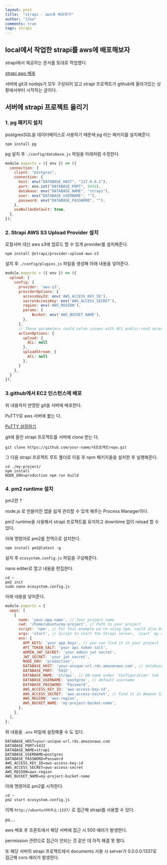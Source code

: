 ```yaml
---
layout: post
title:  "strapi - aws에 배포하기"
author: "JJoo"
comments: true
tags: strapi
---
```



## local에서 작업한 strapi를 aws에 배포해보자

strapi에서 제공하는 문서를 토대로 작업했다. 

[strapi aws 배포](https://docs.strapi.io/developer-docs/latest/setup-deployment-guides/deployment/hosting-guides/amazon-aws.html)

서버에 git과 nodejs가 모두 구성되어 있고 strapi 프로젝트가 github에 올라가있는 상황에서부터 시작하는 글이다. 

## 서버에 strapi 프로젝트 올리기 

### 1. pg 패키지 설치 

postgresSQL을 데이터베이스로 사용하기 때문에 pg 라는 패키지를 설치해준다. 

``` npm install pg ```

pg 설치 후 ``` ./config/database.js ``` 파일을 아래처럼 수정한다. 

```javascript 
module.exports = ({ env }) => ({
  connection: {
    client: "postgres",
    connection: {
      host: env("DATABASE_HOST", "127.0.0.1"),
      port: env.int("DATABASE_PORT", 5432),
      database: env("DATABASE_NAME", "strapi"),
      user: env("DATABASE_USERNAME", ""),
      password: env("DATABASE_PASSWORD", ""),
    },
    useNullAsDefault: true,
  },
});
```

### 2. Strapi AWS S3 Upload Provider 설치 

로컬서버 대신 aws s3에 업로드 할 수 있게 provider를 설치해준다. 

``` npm install @strapi/provider-upload-aws-s3 ```

설치 후 ``` ./config/plugins.js ``` 파일을 생성해 아래 내용을 넣어준다. 

```javascript 
module.exports = ({ env }) => ({
  upload: {
    config: {
      provider: 'aws-s3',
      providerOptions: {
        accessKeyId: env('AWS_ACCESS_KEY_ID'),
        secretAccessKey: env('AWS_ACCESS_SECRET'),
        region: env('AWS_REGION'),
        params: {
            Bucket: env('AWS_BUCKET_NAME'),
        },
      },
      // These parameters could solve issues with ACL public-read access — see [this issue](https://github.com/strapi/strapi/issues/5868) for details
      actionOptions: {
        upload: {
          ACL: null
        },
        uploadStream: {
          ACL: null
        },
      }
    },
  }
});
```

### 3.github에서 EC2 인스턴스에 배포

위 내용까지 반영된 git을 서버에 배포한다.

PuTTY로 aws 서버에 붙는 다. 

[PuTTY 설정하기](https://jjoostudy.github.io/2022-10-13/PuTTY-%EC%84%A4%EC%A0%95%ED%95%98%EA%B8%B0)

git에 올린 strapi 프로젝트를 서버에 clone 받는 다.

``` git clone https://github.com/your-name/내프로젝트repo.git ```

그 다음 strapi 프로젝트 루트 폴더로 이동 후 npm 패키지들을 설치한 후 실행해준다. 

```
cd ./my-project/
npm install
NODE_ENV=production npm run build
```

### 4. pm2 runtime 설치 

pm2란 ? 

node.js 로 만들어진 앱을 쉽게 관리할 수 있게 해주는 Process Manager이다. 

pm2 runtime을 사용해서 strapi 프로젝트를 유지하고 downtime 없이 reload 할 수 있다. 

아래 명령어로 pm2를 전역으로 설치한다. 

``` npm install pm2@latest -g ```

설치 후 ``` ecosystem.config.js ``` 파일을 구성해준다. 

nano editer로 열고 내용을 편집한다. 

```
cd ~
pm2 init
sudo nano ecosystem.config.js
```

아래 내용을 넣어준다. 

```javascript 
module.exports = {
  apps: [
    {
      name: 'your-app-name', // Your project name
      cwd: '/home/ubuntu/my-project', // Path to your project
      script: 'npm', // For this example we're using npm, could also be yarn
      args: 'start', // Script to start the Strapi server, `start` by default
      env: {
        APP_KEYS: 'your app keys', // you can find it in your project .env file.
        API_TOKEN_SALT: 'your api token salt',
        ADMIN_JWT_SECRET: 'your admin jwt secret',
        JWT_SECRET: 'your jwt secret',
        NODE_ENV: 'production',
        DATABASE_HOST: 'your-unique-url.rds.amazonaws.com', // database Endpoint under 'Connectivity & Security' tab
        DATABASE_PORT: '5432',
        DATABASE_NAME: 'strapi', // DB name under 'Configuration' tab
        DATABASE_USERNAME: 'postgres', // default username
        DATABASE_PASSWORD: 'Password',
        AWS_ACCESS_KEY_ID: 'aws-access-key-id',
        AWS_ACCESS_SECRET: 'aws-access-secret', // Find it in Amazon S3 Dashboard
        AWS_REGION: 'aws-region',
        AWS_BUCKET_NAME: 'my-project-bucket-name',
      },
    },
  ],
};
```

위 내용을 ```.env``` 파일에 설정해줄 수 도 있다. 

```
DATABASE_HOST=your-unique-url.rds.amazonaws.com
DATABASE_PORT=5432
DATABASE_NAME=strapi
DATABASE_USERNAME=postgres
DATABASE_PASSWORD=Password
AWS_ACCESS_KEY_ID=aws-access-key-id
AWS_ACCESS_SECRET=aws-access-secret
AWS_REGION=aws-region
AWS_BUCKET_NAME=my-project-bucket-name
```

아래 명령어로 pm2를 시작한다. 

```
cd ~
pm2 start ecosystem.config.js
```

이제 ```http://ubuntu서버주소:1337/``` 로 접근해 strapi를 사용할 수 있다. 


ps.... 

aws 배포 후 프론트에서 해당 서버에 접근 시 500 에러가 발생한다. 

permission 관련으로 접근이 안되는 것 같은 데 아직 해결 못 했다. 

또 해당 서버의 strapi 프로젝트에서 documents 사용 시 server가 0.0.0.0:1337로 접근해 cors 에러가 발생한다. 






